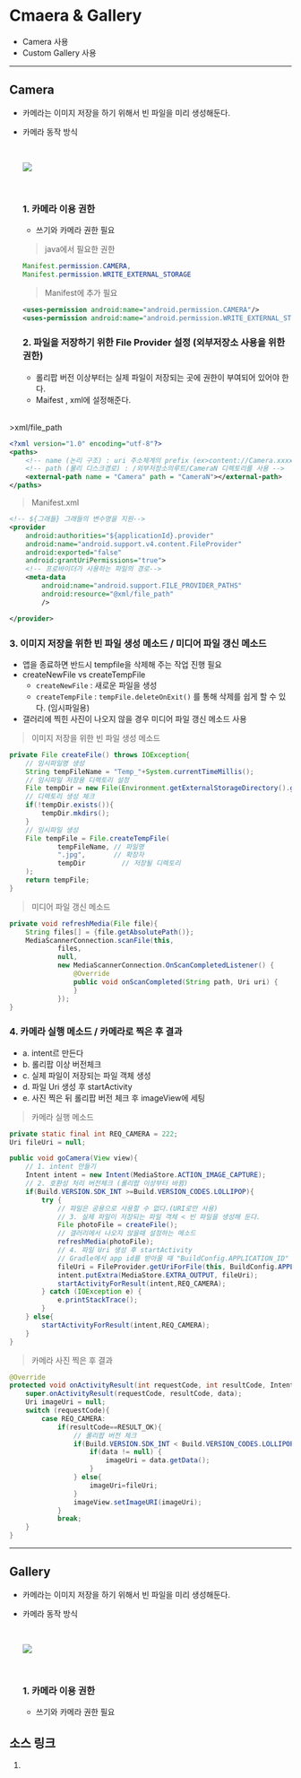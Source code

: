 # Cmaera & Gallery
- Camera 사용
- Custom Gallery 사용
---

## Camera
- 카메라는 이미지 저장을 하기 위해서 빈 파일을 미리 생성해둔다.
- 카메라 동작 방식

  </br>

  ![](https://github.com/Lee-KyungSeok/Study/blob/master/Android/Contents/Camera/picture/camera.png)

  </br>

  ### 1. 카메라 이용 권한
  - 쓰기와 카메라 권한 필요

  > java에서 필요한 권한

  ```java
  Manifest.permission.CAMERA,
  Manifest.permission.WRITE_EXTERNAL_STORAGE
  ```

  > Manifest에 추가 필요

  ```xml
  <uses-permission android:name="android.permission.CAMERA"/>
  <uses-permission android:name="android.permission.WRITE_EXTERNAL_STORAGE"/>
  ```

  ### 2. 파일을 저장하기 위한 File Provider 설정 (외부저장소 사용을 위한 권한)
  - 롤리팝 버전 이상부터는 실제 파일이 저장되는 곳에 권한이 부여되어 있어야 한다.
  - Maifest , xml에 설정해준다.
</br>
  >xml/file_path

  ```xml
  <?xml version="1.0" encoding="utf-8"?>
  <paths>
      <!-- name (논리 구조) : uri 주소체계의 prefix (ex>content://Camera.xxxx) -->
      <!-- path (물리 디스크경로) : /외부저장소의루트/CameraN 디렉토리를 사용 -->
      <external-path name = "Camera" path = "CameraN"></external-path>
  </paths>  
  ```

  >Manifest.xml

  ```xml
  <!-- ${그래들} 그래들의 변수명을 지원-->
  <provider
      android:authorities="${applicationId}.provider"
      android:name="android.support.v4.content.FileProvider"
      android:exported="false"
      android:grantUriPermissions="true">
      <!-- 프로바이더가 사용하는 파일의 경로-->
      <meta-data
          android:name="android.support.FILE_PROVIDER_PATHS"
          android:resource="@xml/file_path"
          />

  </provider>  
  ```


  ### 3. 이미지 저장을 위한 빈 파일 생성 메소드 / 미디어 파일 갱신 메소드
  - 앱을 종료하면 반드시 tempfile을 삭제해 주는 작업 진행 필요
  - createNewFile vs createTempFile
    - `createNewFile` : 새로운 파일을 생성
    - `createTempFile` : `tempFile.deleteOnExit()` 를 통해 삭제를 쉽게 할 수 있다. (임시파일용)
  - 갤러리에 찍힌 사진이 나오지 않을 경우 미디어 파일 갱신 메소드 사용

  > 이미지 저장을 위한 빈 파일 생성 메소드

  ```java
  private File createFile() throws IOException{
      // 임시파일명 생성
      String tempFileName = "Temp_"+System.currentTimeMillis();
      // 임시파일 저장용 디렉토리 설정
      File tempDir = new File(Environment.getExternalStorageDirectory().getAbsolutePath()+"/CameraN");
      // 디렉토리 생성 체크
      if(!tempDir.exists()){
          tempDir.mkdirs();
      }
      // 임시파일 생성
      File tempFile = File.createTempFile(
              tempFileName, // 파일명
              ".jpg",       // 확장자
              tempDir         // 저장될 디렉토리
      );
      return tempFile;
  }  
  ```

  > 미디어 파일 갱신 메소드

  ```java
  private void refreshMedia(File file){
      String files[] = {file.getAbsolutePath()};
      MediaScannerConnection.scanFile(this,
              files,
              null,
              new MediaScannerConnection.OnScanCompletedListener() {
                  @Override
                  public void onScanCompleted(String path, Uri uri) {
                  }
              });
  }    
  ```

  ### 4. 카메라 실행 메소드 / 카메라로 찍은 후 결과
  - a. intent르 만든다
  - b. 롤리팝 이상 버전체크
  - c. 실제 파일이 저장되는 파일 객체 생성
  - d. 파일 Uri 생성 후 startActivity
  - e. 사진 찍은 뒤 롤리팝 버전 체크 후 imageView에 세팅

  > 카메라 실행 메소드

  ```java
  private static final int REQ_CAMERA = 222;
  Uri fileUri = null;

  public void goCamera(View view){
      // 1. intent 만들기
      Intent intent = new Intent(MediaStore.ACTION_IMAGE_CAPTURE);
      // 2. 호환성 처리 버전체크 (롤리팝 이상부터 바뀜)
      if(Build.VERSION.SDK_INT >=Build.VERSION_CODES.LOLLIPOP){
          try {
              // 파일은 공용으로 사용할 수 없다.(URI로만 사용)
              // 3. 실제 파일이 저장되는 파일 객체 < 빈 파일을 생성해 둔다.
              File photoFile = createFile();
              // 갤러리에서 나오지 않을때 설정하는 메소드
              refreshMedia(photoFile);
              // 4. 파일 Uri 생성 후 startActivity
              // Gradle에서 app id를 받아올 때 "BuildConfig.APPLICATION_ID" 를 사용
              fileUri = FileProvider.getUriForFile(this, BuildConfig.APPLICATION_ID+".provider",photoFile);
              intent.putExtra(MediaStore.EXTRA_OUTPUT, fileUri);
              startActivityForResult(intent,REQ_CAMERA);
          } catch (IOException e) {
              e.printStackTrace();
          }
      } else{
          startActivityForResult(intent,REQ_CAMERA);
      }
  }
  ```

  > 카메라 사진 찍은 후 결과

  ```java
  @Override
  protected void onActivityResult(int requestCode, int resultCode, Intent data) {
      super.onActivityResult(requestCode, resultCode, data);
      Uri imageUri = null;
      switch (requestCode){
          case REQ_CAMERA:
              if(resultCode==RESULT_OK){
                  // 롤리팝 버전 체크
                  if(Build.VERSION.SDK_INT < Build.VERSION_CODES.LOLLIPOP){
                      if(data != null) {
                          imageUri = data.getData();
                      }
                  } else{
                      imageUri=fileUri;
                  }
                  imageView.setImageURI(imageUri);
              }
              break;
      }
  }
  ```

---

## Gallery
- 카메라는 이미지 저장을 하기 위해서 빈 파일을 미리 생성해둔다.
- 카메라 동작 방식

  </br>

  ![](https://github.com/Lee-KyungSeok/Study/blob/master/Android/Contents/Camera/picture/camera.png)

  </br>

  ### 1. 카메라 이용 권한
  - 쓰기와 카메라 권한 필요


## 소스 링크
1.
